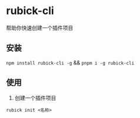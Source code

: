 # rubick-cli

帮助你快速创建一个插件项目

## 安装

`npm install rubick-cli -g` && `pnpm i -g rubick-cli`

## 使用

1. 创建一个插件项目

`rubick init <名称>`
